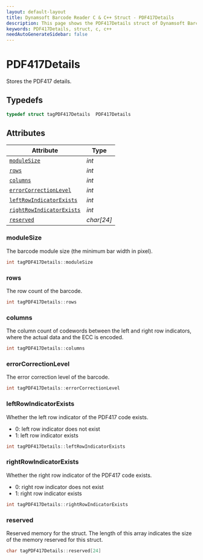 ```yaml
---
layout: default-layout
title: Dynamsoft Barcode Reader C & C++ Struct - PDF417Details
description: This page shows the PDF417Details struct of Dynamsoft Barcode Reader for C & C++ Language.
keywords: PDF417Details, struct, c, c++
needAutoGenerateSidebar: false
---
```



# PDF417Details
Stores the PDF417 details.

## Typedefs

```cpp
typedef struct tagPDF417Details  PDF417Details
```  

## Attributes
  
| Attribute | Type |
|---------- | ---- |
| [`moduleSize`](#modulesize) | *int* |
| [`rows`](#rows) | *int* |
| [`columns`](#columns) | *int* |
| [`errorCorrectionLevel`](#errorcorrectionlevel) | *int* |
| [`leftRowIndicatorExists`](#leftrowindicatorexists) | *int* |
| [`rightRowIndicatorExists`](#rightrowindicatorexists) | *int* |
| [`reserved`](#reserved) | *char\[24\]* |

### moduleSize

The barcode module size (the minimum bar width in pixel).

```cpp
int tagPDF417Details::moduleSize
```

### rows

The row count of the barcode.

```cpp
int tagPDF417Details::rows
```

### columns

The column count of codewords between the left and right row indicators, where the actual data and the ECC is encoded.

```cpp
int tagPDF417Details::columns
```

### errorCorrectionLevel

The error correction level of the barcode.

```cpp
int tagPDF417Details::errorCorrectionLevel
```

### leftRowIndicatorExists

Whether the left row indicator of the PDF417 code exists.

- 0: left row indicator does not exist
- 1: left row indicator exists

```cpp
int tagPDF417Details::leftRowIndicatorExists
```

### rightRowIndicatorExists

Whether the right row indicator of the PDF417 code exists.

- 0: right row indicator does not exist
- 1: right row indicator exists

```cpp
int tagPDF417Details::rightRowIndicatorExists
```

### reserved

Reserved memory for the struct. The length of this array indicates the size of the memory reserved for this struct.

```cpp
char tagPDF417Details::reserved[24]
```
